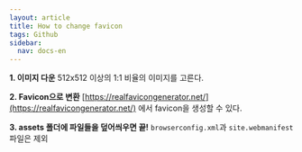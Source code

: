 ```yaml
---
layout: article
title: How to change favicon
tags: Github
sidebar:
  nav: docs-en
---
```


**1. 이미지 다운**
512x512 이상의 1:1 비율의 이미지를 고른다.

**2. Favicon으로 변환**
[https://realfavicongenerator.net/](https://realfavicongenerator.net/) 에서 favicon을 생성할 수 있다.

**3. assets 폴더에 파일들을 덮어씌우면 끝!**
`browserconfig.xml`과  `site.webmanifest` 파일은 제외
